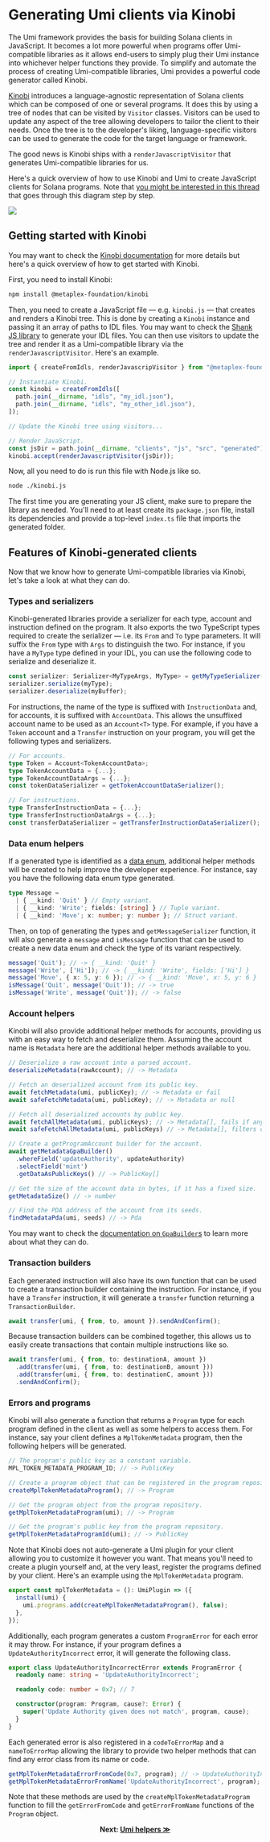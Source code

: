 # Generating Umi clients via Kinobi

The Umi framework provides the basis for building Solana clients in JavaScript. It becomes a lot more powerful when programs offer Umi-compatible libraries as it allows end-users to simply plug their Umi instance into whichever helper functions they provide. To simplify and automate the process of creating Umi-compatible libraries, Umi provides a powerful code generator called Kinobi.

[Kinobi](https://github.com/metaplex-foundation/kinobi) introduces a language-agnostic representation of Solana clients which can be composed of one or several programs. It does this by using a tree of nodes that can be visited by `Visitor` classes. Visitors can be used to update any aspect of the tree allowing developers to tailor the client to their needs. Once the tree is to the developer's liking, language-specific visitors can be used to generate the code for the target language or framework.

The good news is Kinobi ships with a `renderJavascriptVisitor` that generates Umi-compatible libraries for us.

Here's a quick overview of how to use Kinobi and Umi to create JavaScript clients for Solana programs. Note that [you might be interested in this thread](https://twitter.com/lorismatic/status/1637890024992833536) that goes through this diagram step by step.

![](https://pbs.twimg.com/media/Frr0StQaIAAc16a?format=jpg&name=4096x4096)

## Getting started with Kinobi

You may want to check the [Kinobi documentation](https://github.com/metaplex-foundation/kinobi) for more details but here's a quick overview of how to get started with Kinobi.

First, you need to install Kinobi:

```sh
npm install @metaplex-foundation/kinobi
```

Then, you need to create a JavaScript file — e.g. `kinobi.js` — that creates and renders a Kinobi tree. This is done by creating a `Kinobi` instance and passing it an array of paths to IDL files. You may want to check the [Shank JS library](https://github.com/metaplex-foundation/shank-js) to generate your IDL files. You can then use visitors to update the tree and render it as a Umi-compatible library via the `renderJavascriptVisitor`. Here's an example.

```ts
import { createFromIdls, renderJavascripVisitor } from "@metaplex-foundation/kinobi";

// Instantiate Kinobi.
const kinobi = createFromIdls([
  path.join(__dirname, "idls", "my_idl.json"),
  path.join(__dirname, "idls", "my_other_idl.json"),
]);

// Update the Kinobi tree using visitors...

// Render JavaScript.
const jsDir = path.join(__dirname, "clients", "js", "src", "generated");
kinobi.accept(renderJavascriptVisitor(jsDir));
```

Now, all you need to do is run this file with Node.js like so.

```sh
node ./kinobi.js
```

The first time you are generating your JS client, make sure to prepare the library as needed. You'll need to at least create its `package.json` file, install its dependencies and provide a top-level `index.ts` file that imports the generated folder.

## Features of Kinobi-generated clients

Now that we know how to generate Umi-compatible libraries via Kinobi, let's take a look at what they can do.

### Types and serializers

Kinobi-generated libraries provide a serializer for each type, account and instruction defined on the program. It also exports the two TypeScript types required to create the serializer — i.e. its `From` and `To` type parameters. It will suffix the `From` type with `Args` to distinguish the two. For instance, if you have a `MyType` type defined in your IDL, you can use the following code to serialize and deserialize it.

```ts
const serializer: Serializer<MyTypeArgs, MyType> = getMyTypeSerializer();
serializer.serialize(myType);
serializer.deserialize(myBuffer);
```

For instructions, the name of the type is suffixed with `InstructionData` and, for accounts, it is suffixed with `AccountData`. This allows the unsuffixed account name to be used as an `Account<T>` type. For example, if you have a `Token` account and a `Transfer` instruction on your program, you will get the following types and serializers.

```ts
// For accounts.
type Token = Account<TokenAccountData>;
type TokenAccountData = {...};
type TokenAccountDataArgs = {...};
const tokenDataSerializer = getTokenAccountDataSerializer();

// For instructions.
type TransferInstructionData = {...};
type TransferInstructionDataArgs = {...};
const transferDataSerializer = getTransferInstructionDataSerializer();
```

### Data enum helpers

If a generated type is identified as a [data enum](./serializers.md#data-enums), additional helper methods will be created to help improve the developer experience. For instance, say you have the following data enum type generated.

```ts
type Message = 
  | { __kind: 'Quit' } // Empty variant.
  | { __kind: 'Write'; fields: [string] } // Tuple variant.
  | { __kind: 'Move'; x: number; y: number }; // Struct variant.
```

Then, on top of generating the types and `getMessageSerializer` function, it will also generate a `message` and `isMessage` function that can be used to create a new data enum and check the type of its variant respectively.

```ts
message('Quit'); // -> { __kind: 'Quit' }
message('Write', ['Hi']); // -> { __kind: 'Write', fields: ['Hi'] }
message('Move', { x: 5, y: 6 }); // -> { __kind: 'Move', x: 5, y: 6 }
isMessage('Quit', message('Quit')); // -> true
isMessage('Write', message('Quit')); // -> false
```

### Account helpers

Kinobi will also provide additional helper methods for accounts, providing us with an easy way to fetch and deserialize them. Assuming the account name is `Metadata` here are the additional helper methods available to you.

```ts
// Deserialize a raw account into a parsed account.
deserializeMetadata(rawAccount); // -> Metadata

// Fetch an deserialized account from its public key.
await fetchMetadata(umi, publicKey); // -> Metadata or fail
await safeFetchMetadata(umi, publicKey); // -> Metadata or null

// Fetch all deserialized accounts by public key.
await fetchAllMetadata(umi, publicKeys); // -> Metadata[], fails if any account is missing
await safeFetchAllMetadata(umi, publicKeys) // -> Metadata[], filters out missing accounts

// Create a getProgramAccount builder for the account.
await getMetadataGpaBuilder()
  .whereField('updateAuthority', updateAuthority)
  .selectField('mint')
  .getDataAsPublicKeys() // -> PublicKey[]

// Get the size of the account data in bytes, if it has a fixed size.
getMetadataSize() // -> number

// Find the PDA address of the account from its seeds.
findMetadataPda(umi, seeds) // -> Pda
```

You may want to check the [documentation on `GpaBuilder`s](./helpers.md#gpabuilders) to learn more about what they can do.

### Transaction builders

Each generated instruction will also have its own function that can be used to create a transaction builder containing the instruction. For instance, if you have a `Transfer` instruction, it will generate a `transfer` function returning a `TransactionBuilder`.

```ts
await transfer(umi, { from, to, amount }).sendAndConfirm();
```

Because transaction builders can be combined together, this allows us to easily create transactions that contain multiple instructions like so.

```ts
await transfer(umi, { from, to: destinationA, amount })
  .add(transfer(umi, { from, to: destinationB, amount }))
  .add(transfer(umi, { from, to: destinationC, amount }))
  .sendAndConfirm();
```

### Errors and programs

Kinobi will also generate a function that returns a `Program` type for each program defined in the client as well as some helpers to access them. For instance, say your client defines a `MplTokenMetadata` program, then the following helpers will be generated.

```ts
// The program's public key as a constant variable.
MPL_TOKEN_METADATA_PROGRAM_ID; // -> PublicKey

// Create a program object that can be registered in the program repository.
createMplTokenMetadataProgram(); // -> Program

// Get the program object from the program repository.
getMplTokenMetadataProgram(umi); // -> Program

// Get the program's public key from the program repository.
getMplTokenMetadataProgramId(umi); // -> PublicKey
```

Note that Kinobi does not auto-generate a Umi plugin for your client allowing you to customize it however you want. That means you'll need to create a plugin yourself and, at the very least, register the programs defined by your client. Here's an example using the `MplTokenMetadata` program.

```ts
export const mplTokenMetadata = (): UmiPlugin => ({
  install(umi) {
    umi.programs.add(createMplTokenMetadataProgram(), false);
  },
});
```

Additionally, each program generates a custom `ProgramError` for each error it may throw. For instance, if your program defines a `UpdateAuthorityIncorrect` error, it will generate the following class.

```ts
export class UpdateAuthorityIncorrectError extends ProgramError {
  readonly name: string = 'UpdateAuthorityIncorrect';

  readonly code: number = 0x7; // 7

  constructor(program: Program, cause?: Error) {
    super('Update Authority given does not match', program, cause);
  }
}
```

Each generated error is also registered in a `codeToErrorMap` and a `nameToErrorMap` allowing the library to provide two helper methods that can find any error class from its name or code.

```ts
getMplTokenMetadataErrorFromCode(0x7, program); // -> UpdateAuthorityIncorrectError
getMplTokenMetadataErrorFromName('UpdateAuthorityIncorrect', program); // -> UpdateAuthorityIncorrectError
```

Note that these methods are used by the `createMplTokenMetadataProgram` function to fill the `getErrorFromCode` and `getErrorFromName` functions of the `Program` object.

<p align="center">
<strong>Next: <a href="./helpers.md">Umi helpers ≫</a></strong>
</p>
